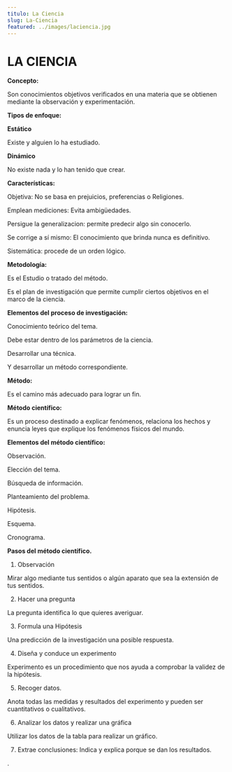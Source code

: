 ```yaml
---
titulo: La Ciencia
slug: La-Ciencia
featured: ../images/laciencia.jpg
---
```


# LA CIENCIA

**Concepto:**

Son conocimientos objetivos verificados en una materia que se obtienen mediante la observación y experimentación.

**Tipos de enfoque:**

**Estático**

Existe y alguien lo ha estudiado.

**Dinámico**

No existe nada y lo han tenido que crear.

**Características:**

Objetiva: No se basa en prejuicios, preferencias o Religiones.

Emplean mediciones: Evita ambigüedades.

Persigue la generalizacion: permite predecir algo sin conocerlo.

Se corrige a sí mismo: El conocimiento que brinda nunca es definitivo.

Sistemática: procede de un orden lógico.

**Metodología:**

Es el Estudio o tratado del método.

Es el plan de investigación que permite cumplir ciertos objetivos en el marco de la ciencia.

**Elementos del proceso de investigación:**

Conocimiento teórico del tema.

Debe estar dentro de los parámetros de la ciencia.

Desarrollar una técnica.

Y desarrollar un método correspondiente.

**Método:**

Es el camino más adecuado para lograr un fin.

**Método científico:**

Es un proceso destinado a explicar fenómenos, relaciona los hechos y enuncia leyes que explique los fenómenos físicos del mundo.

**Elementos del método científico:**

Observación.

Elección del tema.

Búsqueda de información.

Planteamiento del problema.

Hipótesis.

Esquema.

Cronograma.

**Pasos del método científico.**

1. Observación

Mirar algo mediante tus sentidos o algún aparato que sea la extensión de tus sentidos.

2. Hacer una pregunta

La pregunta identifica lo que quieres averiguar.

3. Formula una Hipótesis

Una predicción de la investigación una posible respuesta.

4. Diseña y conduce un experimento

Experimento es un procedimiento que nos ayuda a comprobar la validez de la hipótesis.

5. Recoger datos.

Anota todas las medidas y resultados del experimento y pueden ser cuantitativos o cualitativos.

6. Analizar los datos y realizar una gráfica

Utilizar los datos de la tabla para realizar un gráfico.

7. Extrae conclusiones: Indica y explica porque se dan los resultados.

.
